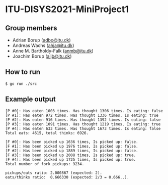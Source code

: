 # ITU-DISYS2021-MiniProject1
## Group members
- Adrian Borup (adbo@itu.dk)
- Andreas Wachs (ahja@itu.dk)
- Anne M. Bartholdy-Falk (anmb@itu.dk)
- Joachim Borup (aljb@itu.dk)

## How to run
```
$ go run ./src
```

## Example output
```
[P #0]: Has eaten 1003 times. Has thought 1306 times. Is eating: false
[P #1]: Has eaten 972 times. Has thought 1336 times. Is eating: true  
[P #2]: Has eaten 916 times. Has thought 1392 times. Is eating: false 
[P #3]: Has eaten 1091 times. Has thought 1219 times. Is eating: true 
[P #4]: Has eaten 633 times. Has thought 1673 times. Is eating: false 
Total eats: 4615, total thinks: 6926.

[F #0]: Has been picked up 1636 times, Is picked up: false.
[F #1]: Has been picked up 1976 times, Is picked up: false.
[F #2]: Has been picked up 1889 times, Is picked up: false.
[F #3]: Has been picked up 2008 times, Is picked up: true.
[F #4]: Has been picked up 1725 times, Is picked up: true.
Total number of fork pickups: 9234.

pickups/eats ratio: 2.000867 (expected: 2).
eats/thinks ratio:  0.666330 (expected: 2/3 = 0.666..).
```
